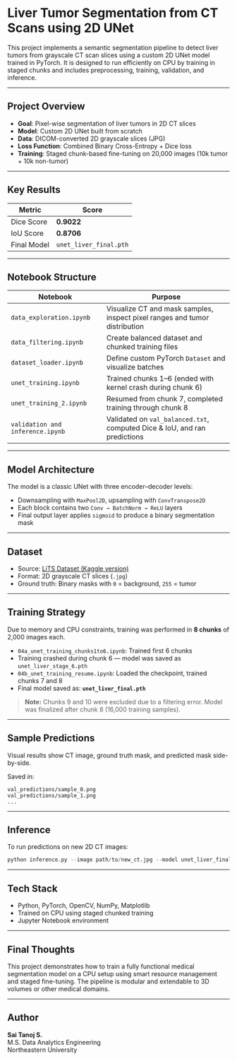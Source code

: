 
# Liver Tumor Segmentation from CT Scans using 2D UNet

This project implements a semantic segmentation pipeline to detect liver tumors from grayscale CT scan slices using a custom 2D UNet model trained in PyTorch. It is designed to run efficiently on CPU by training in staged chunks and includes preprocessing, training, validation, and inference.

---

## Project Overview

- **Goal**: Pixel-wise segmentation of liver tumors in 2D CT slices
- **Model**: Custom 2D UNet built from scratch
- **Data**: DICOM-converted 2D grayscale slices (JPG)
- **Loss Function**: Combined Binary Cross-Entropy + Dice loss
- **Training**: Staged chunk-based fine-tuning on 20,000 images (10k tumor + 10k non-tumor)

---

## Key Results

| Metric       | Score   |
|--------------|---------|
| Dice Score   | **0.9022** |
| IoU Score    | **0.8706** |
| Final Model  | `unet_liver_final.pth` |

---

## Notebook Structure

| Notebook | Purpose |
|----------|---------|
| `data_exploration.ipynb`        | Visualize CT and mask samples, inspect pixel ranges and tumor distribution |
| `data_filtering.ipynb`    | Create balanced dataset and chunked training files |
| `dataset_loader.ipynb`      | Define custom PyTorch `Dataset` and visualize batches |
| `unet_training.ipynb` | Trained chunks 1–6 (ended with kernel crash during chunk 6) |
| `unet_training_2.ipynb`   | Resumed from chunk 7, completed training through chunk 8 |
| `validation and inference.ipynb`| Validated on `val_balanced.txt`, computed Dice & IoU, and ran predictions |

---

## Model Architecture

The model is a classic UNet with three encoder–decoder levels:
- Downsampling with `MaxPool2D`, upsampling with `ConvTranspose2D`
- Each block contains two `Conv → BatchNorm → ReLU` layers
- Final output layer applies `sigmoid` to produce a binary segmentation mask

---

## Dataset

- Source: [LiTS Dataset (Kaggle version)](https://www.kaggle.com/datasets/harshwardhanbhangale/lits-dataset)
- Format: 2D grayscale CT slices (`.jpg`)
- Ground truth: Binary masks with `0` = background, `255` = tumor

---

## Training Strategy

Due to memory and CPU constraints, training was performed in **8 chunks** of 2,000 images each.

- `04a_unet_training_chunks1to6.ipynb`: Trained first 6 chunks
- Training crashed during chunk 6 — model was saved as `unet_liver_stage_6.pth`
- `04b_unet_training_resume.ipynb`: Loaded the checkpoint, trained chunks 7 and 8
- Final model saved as: **`unet_liver_final.pth`**

> **Note:** Chunks 9 and 10 were excluded due to a filtering error. Model was finalized after chunk 8 (16,000 training samples).

---

## Sample Predictions

Visual results show CT image, ground truth mask, and predicted mask side-by-side.

Saved in:
```
val_predictions/sample_0.png
val_predictions/sample_1.png
...
```

---

## Inference

To run predictions on new 2D CT images:

```python
python inference.py --image path/to/new_ct.jpg --model unet_liver_final.pth
```

---

## Tech Stack

- Python, PyTorch, OpenCV, NumPy, Matplotlib
- Trained on CPU using staged chunked training
- Jupyter Notebook environment

---

## Final Thoughts

This project demonstrates how to train a fully functional medical segmentation model on a CPU setup using smart resource management and staged fine-tuning. The pipeline is modular and extendable to 3D volumes or other medical domains.

---

## Author

**Sai Tanoj S.**  
M.S. Data Analytics Engineering  
Northeastern University
